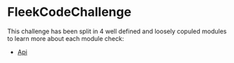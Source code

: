 # FleekCodeChallenge

This challenge has been split in 4 well defined and loosely copuled modules to learn more about each module check:
- [Api](./api/README.md)
